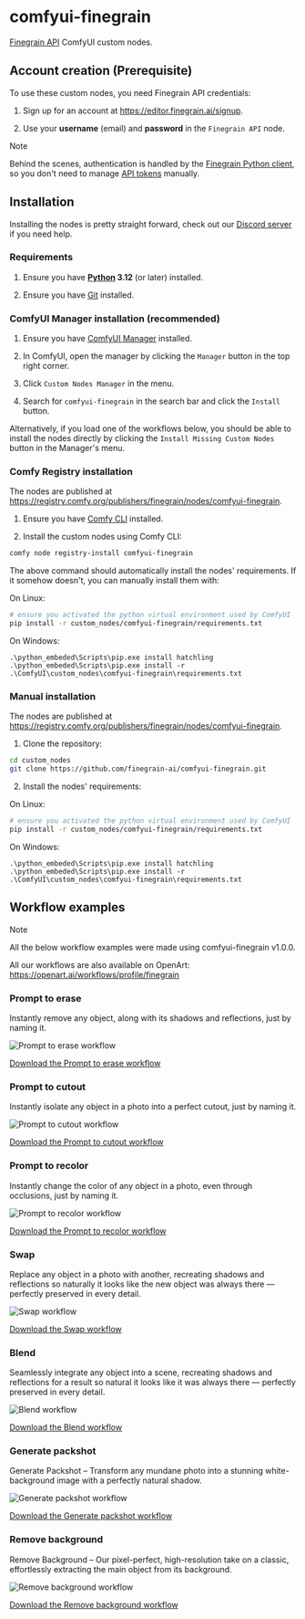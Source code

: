# comfyui-finegrain

[Finegrain API](https://api.finegrain.ai/doc/) ComfyUI custom nodes.

## Account creation (Prerequisite)

To use these custom nodes, you need Finegrain API credentials:

1. Sign up for an account at https://editor.finegrain.ai/signup.

2. Use your **username** (email) and **password** in the `Finegrain API` node.

> [!Note]
> Behind the scenes, authentication is handled by the [Finegrain Python client](https://github.com/finegrain-ai/finegrain-python/),
> so you don't need to manage [API tokens](https://api.finegrain.ai/doc/authentication/) manually.

## Installation

Installing the nodes is pretty straight forward, check out our [Discord server](https://discord.gg/a4w4jXJ6) if you need help.

### Requirements

1. Ensure you have **[Python](https://www.python.org/) 3.12** (or later) installed.

2. Ensure you have [Git](https://git-scm.com/) installed.

### ComfyUI Manager installation (recommended)

1. Ensure you have [ComfyUI Manager](https://github.com/ltdrdata/ComfyUI-Manager?tab=readme-ov-file#comfyui-manager) installed.

2. In ComfyUI, open the manager by clicking the `Manager` button in the top right corner.

3. Click `Custom Nodes Manager` in the menu.

4. Search for `comfyui-finegrain` in the search bar and click the `Install` button.

Alternatively, if you load one of the workflows below, you should be able to install the nodes directly
by clicking the `Install Missing Custom Nodes` button in the Manager's menu.

### Comfy Registry installation

The nodes are published at https://registry.comfy.org/publishers/finegrain/nodes/comfyui-finegrain.

1. Ensure you have [Comfy CLI](https://docs.comfy.org/comfy-cli/getting-started) installed.

2. Install the custom nodes using Comfy CLI:

```bash
comfy node registry-install comfyui-finegrain
```

The above command should automatically install the nodes' requirements.
If it somehow doesn't, you can manually install them with:

On Linux:
```bash
# ensure you activated the python virtual environment used by ComfyUI
pip install -r custom_nodes/comfyui-finegrain/requirements.txt
```

On Windows:
```shell
.\python_embeded\Scripts\pip.exe install hatchling
.\python_embeded\Scripts\pip.exe install -r .\ComfyUI\custom_nodes\comfyui-finegrain\requirements.txt
```

### Manual installation

The nodes are published at https://registry.comfy.org/publishers/finegrain/nodes/comfyui-finegrain.

1. Clone the repository:

```bash
cd custom_nodes
git clone https://github.com/finegrain-ai/comfyui-finegrain.git
```

2. Install the nodes' requirements:

On Linux:
```bash
# ensure you activated the python virtual environment used by ComfyUI
pip install -r custom_nodes/comfyui-finegrain/requirements.txt
```

On Windows:
```shell
.\python_embeded\Scripts\pip.exe install hatchling
.\python_embeded\Scripts\pip.exe install -r .\ComfyUI\custom_nodes\comfyui-finegrain\requirements.txt
```

## Workflow examples

> [!Note]
> All the below workflow examples were made using comfyui-finegrain v1.0.0.

All our workflows are also available on OpenArt: https://openart.ai/workflows/profile/finegrain

### Prompt to erase

Instantly remove any object, along with its shadows and reflections, just by naming it.

![Prompt to erase workflow](assets/workflows/erase.webp?raw=true)

[Download the Prompt to erase workflow](assets/workflows/erase.json)

### Prompt to cutout

Instantly isolate any object in a photo into a perfect cutout, just by naming it.

![Prompt to cutout workflow](assets/workflows/cutout.webp?raw=true)

[Download the Prompt to cutout workflow](assets/workflows/cutout.json)

### Prompt to recolor

Instantly change the color of any object in a photo, even through occlusions, just by naming it.

![Prompt to recolor workflow](assets/workflows/recolor.webp?raw=true)

[Download the Prompt to recolor workflow](assets/workflows/recolor.json)

### Swap

Replace any object in a photo with another, recreating shadows and reflections so naturally it looks like the new object was always there — perfectly preserved in every detail.

![Swap workflow](assets/workflows/swap.webp?raw=true)

[Download the Swap workflow](assets/workflows/swap.json)

### Blend

Seamlessly integrate any object into a scene, recreating shadows and reflections for a result so natural it looks like it was always there — perfectly preserved in every detail.

![Blend workflow](assets/workflows/blend.webp?raw=true)

[Download the Blend workflow](assets/workflows/blend.json)

### Generate packshot

Generate Packshot – Transform any mundane photo into a stunning white-background image with a perfectly natural shadow.

![Generate packshot workflow](assets/workflows/packshot.webp?raw=true)

[Download the Generate packshot workflow](assets/workflows/packshot.json)

### Remove background

Remove Background – Our pixel-perfect, high-resolution take on a classic, effortlessly extracting the main object from its background.

![Remove background workflow](assets/workflows/removebg.webp?raw=true)

[Download the Remove background workflow](assets/workflows/removebg.json)
